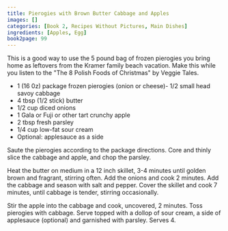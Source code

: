 ```yaml
---
title: Pierogies with Brown Butter Cabbage and Apples
images: []
categories: [Book 2, Recipes Without Pictures, Main Dishes]
ingredients: [Apples, Egg]
book2page: 99
---
```


This is a good way to use the 5 pound bag of frozen pierogies you bring home as leftovers from the Kramer family beach vacation. Make this while you listen to the "The 8 Polish Foods of Christmas" by Veggie Tales. 

- 1 (16 0z) package frozen pierogies (onion or cheese)- 1/2 small head savoy cabbage
- 4 tbsp (1/2 stick) butter
- 1/2 cup diced onions
- 1 Gala or Fuji or other tart crunchy apple
- 2 tbsp fresh parsley
- 1/4 cup low-fat sour cream
- Optional: applesauce as a side

Saute the pierogies according to the package directions. Core and thinly slice the cabbage and apple, and chop the parsley. 

Heat the butter on medium in a 12 inch skillet, 3-4 minutes until golden brown and fragrant, stirring often. Add the onions and cook 2 minutes. Add the cabbage and season with salt and pepper. Cover the skillet and cook 7 minutes, until cabbage is tender, stirring occasionally. 

Stir the apple into the cabbage and cook, uncovered, 2 minutes. Toss pierogies with cabbage. Serve topped with a dollop of sour cream, a side of applesauce (optional) and garnished with parsley. Serves 4.